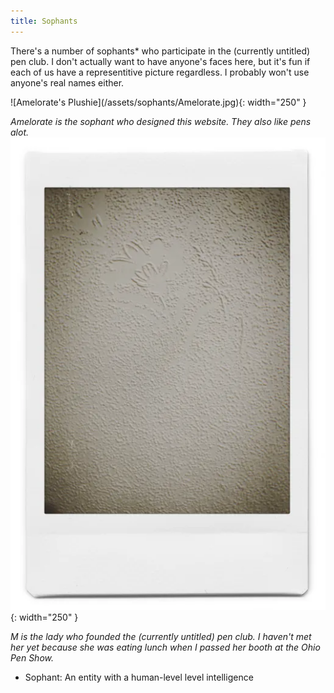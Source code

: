 ```yaml
---
title: Sophants
---
```


There's a number of sophants* who participate in the (currently untitled) pen club.
I don't actually want to have anyone's faces here, but it's fun if each of us have a representitive picture regardless.
I probably won't use anyone's real names either.

<span width=250>
![Amelorate's Plushie](/assets/sophants/Amelorate.jpg){: width="250" }

*Amelorate is the sophant who designed this website. They also like pens alot.*
</span>
<span width=250>
![Literally just a picture of a wall](/assets/sophants/M.jpg){: width="250" }

*M is the lady who founded the (currently untitled) pen club. I haven't met her yet because she was eating lunch when I passed her booth at the Ohio Pen Show.*
<span width=250>

* Sophant: An entity with a human-level level intelligence
